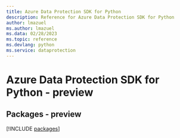 ```yaml
---
title: Azure Data Protection SDK for Python
description: Reference for Azure Data Protection SDK for Python
author: lmazuel
ms.author: lmazuel
ms.data: 02/28/2023
ms.topic: reference
ms.devlang: python
ms.service: dataprotection
---
```

# Azure Data Protection SDK for Python - preview
## Packages - preview
[!INCLUDE [packages](data-protection-index.md)]